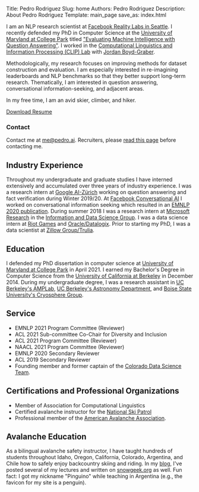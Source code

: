 Title: Pedro Rodriguez
Slug: home
Authors: Pedro Rodriguez
Description: About Pedro Rodriguez
Template: main_page
save_as: index.html

I am an NLP research scientist at [Facebook Reality Labs in Seattle](https://research.fb.com/people/rodriguez-pedro/).
I recently defended my PhD in Computer Science at the [University of Maryland at College Park](http://www.cs.umd.edu/) titled ["Evaluating Machine Intelligence with Question Answering"](https://www.pedro.ai/static/publications/pedro_rodriguez_phd_thesis.pdf).
I worked in the [Computational Linguistics and Information Processing (CLIP) Lab](https://wiki.umiacs.umd.edu/clip/index.php/Main_Page) with [Jordan Boyd-Graber](http://www.umiacs.umd.edu/~jbg/).

Methodologically, my research focuses on improving methods for dataset construction and evaluation.
I am especially interested in re-imagining leaderboards and NLP benchmarks so that they better support long-term research.
Thematically, I am interested in question answering, conversational information-seeking, and adjacent areas.

In my free time, I am an avid skier, climber, and hiker. 

<a class="button small common-button" style="width:200px;" href="{static}/resume.pdf" target="_blank">Download Resume</a>

### Contact

Contact me at <a target="_blank" href="mailto:me@pedro.ai">me@pedro.ai</a>. Recruiters, please [read this page](/recruiting) before contacting me.



## Industry Experience

Throughout my undergraduate and graduate studies I have interned extensively and accumulated over three years of industry experience. I was a research intern at [Google AI-Zürich](https://ai.google/research/join-us/zurich/) working on question answering and fact verification during Winter 2019/20.
At [Facebook Conversational AI](https://ai.facebook.com/research/conversational-ai) I worked on conversational information seeking which resulted in an [EMNLP 2020 publication](https://www.aclweb.org/anthology/2020.emnlp-main.655/).
During summer 2018 I was a research intern at [Microsoft Research](https://www.microsoft.com/en-us/research) in the [Information and Data Science Group](https://www.microsoft.com/en-us/research/group/information-and-data-sciences/).
I was a data science intern at [Riot Games](https://youtu.be/jsRVA-HXZQc) and [Oracle/Datalogix](https://cloud.oracle.com/data-cloud).
Prior to starting my PhD, I was a data scientist at [Zillow Group/Trulia](https://www.trulia.com/about/careers/).

## Education

I defended my PhD dissertation in computer science at [University of Maryland at College Park](http://www.cs.umd.edu/) in April 2021.
I earned my Bachelor's Degree in Computer Science from the [University of California at Berkeley](https://eecs.berkeley.edu/) in December 2014.
During my undergraduate degree, I was a research assistant in [UC Berkeley's AMPLab](https://amplab.cs.berkeley.edu/), [UC Berkeley's Astronomy Department](https://sites.google.com/site/cftdinfo/), and [Boise State University's Cryosphere Group](https://earth.boisestate.edu/cryogars/).


## Service

* EMNLP 2021 Program Committee (Reviewer)
* ACL 2021 Sub-committee Co-Chair for Diversity and Inclusion
* ACL 2021 Program Committee (Reviewer)
* NAACL 2021 Program Committee (Reviewer)
* EMNLP 2020 Secondary Reviewer
* ACL 2019 Secondary Reviewer
* Founding member and former captain of the [Colorado Data Science Team](http://codata.colorado.edu).

## Certifications and Professional Organizations

* Member of Association for Computational Linguistics
* Certified avalanche instructor for the [National Ski Patrol](http://nsp.org/)
* Professional member of the [American Avalanche Association](https://www.americanavalancheassociation.org/).

## Avalanche Education

As a bilingual avalanche safety instructor, I have taught hundreds of students throughout Idaho, Oregon, California, Colorado, Argentina, and Chile how to safely enjoy backcountry skiing and riding.
In my [blog](https://www.pedro.ai/blog), I've posted several of my lectures and written on [snowgeek.org](https://snowgeek.org) as well. Fun fact: I got my nickname "Pinguino" while teaching in Argentina (e.g., the favicon for my site is a penguin).

